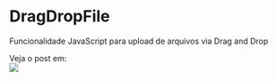 # DragDropFile
Funcionalidade JavaScript para upload de arquivos via Drag and Drop

Veja o post em:<br>
<a href="https://www.instagram.com/reel/CiifCcuDodG/?utm_source=ig_web_copy_link"><img src="https://user-images.githubusercontent.com/112261177/190491531-55bf26ba-b1b1-40f6-836f-10862cdfd705.png"></a>
